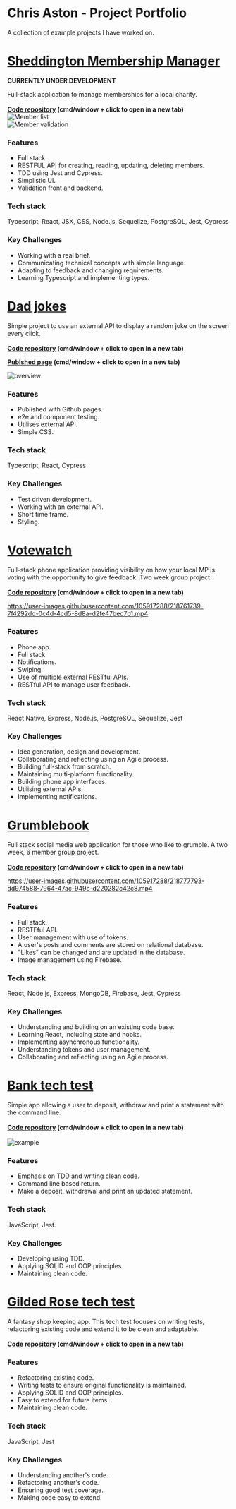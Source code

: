 # Chris Aston - Project Portfolio

A collection of example projects I have worked on.

# [Sheddington Membership Manager](https://github.com/AUTOMCAS/sheddington-membership-manager)

**CURRENTLY UNDER DEVELOPMENT**

Full-stack application to manage memberships for a local charity.\
\
**[Code repository](https://github.com/AUTOMCAS/sheddington-membership-manager) (cmd/window + click to open in a new tab)**
\
![Member list](https://github.com/AUTOMCAS/-sheddington-membership-manager/blob/main/misc/screenshots/view-members.png)
\
![Member validation](https://github.com/AUTOMCAS/-sheddington-membership-manager/blob/main/misc/screenshots/member-validation.png)

### Features

- Full stack.
- RESTFUL API for creating, reading, updating, deleting members.
- TDD using Jest and Cypress.
- Simplistic UI.
- Validation front and backend.

### Tech stack

Typescript, React, JSX, CSS, Node.js, Sequelize, PostgreSQL, Jest, Cypress

### Key Challenges

- Working with a real brief.
- Communicating technical concepts with simple language.
- Adapting to feedback and changing requirements.
- Learning Typescript and implementing types.

# [Dad jokes](https://github.com/AUTOMCAS/dadjokes)

Simple project to use an external API to display a random joke on the screen every click.\
\
**[Code repository](https://github.com/AUTOMCAS/dadjokes) (cmd/window + click to open in a new tab)**

**[Publshed page](https://automcas.github.io/dadjokes/) (cmd/window + click to open in a new tab)**

![overview](https://raw.githubusercontent.com/AUTOMCAS/dadjokes/main/misc/screenshots/overview.png)

### Features

- Published with Github pages.
- e2e and component testing.
- Utilises external API.
- Simple CSS.

### Tech stack

Typescript, React, Cypress

### Key Challenges

- Test driven development.
- Working with an external API.
- Short time frame.
- Styling.

# [Votewatch](https://github.com/tomallens/votewatch)

Full-stack phone application providing visibility on how your local MP is voting with the opportunity to give feedback. Two week group project.\
\
**[Code repository](https://github.com/tomallens/votewatch) (cmd/window + click to open in a new tab)**

https://user-images.githubusercontent.com/105917288/218761739-7f4292dd-0c4d-4cd5-8d8a-d2fe47bec7b1.mp4

### Features

- Phone app.
- Full stack
- Notifications.
- Swiping.
- Use of multiple external RESTful APIs.
- RESTful API to manage user feedback.

### Tech stack

React Native, Express, Node.js, PostgreSQL, Sequelize, Jest

### Key Challenges

- Idea generation, design and development.
- Collaborating and reflecting using an Agile process.
- Building full-stack from scratch.
- Maintaining multi-platform functionality.
- Building phone app interfaces.
- Utilising external APIs.
- Implementing notifications.

# [Grumblebook](https://github.com/AUTOMCAS/grumbleBook)

Full stack social media web application for those who like to grumble. A two week, 6 member group project.\
\
**[Code repository](https://github.com/AUTOMCAS/grumbleBook) (cmd/window + click to open in a new tab)**

https://user-images.githubusercontent.com/105917288/218777793-dd974588-7964-47ac-949c-d220282c42c8.mp4

### Features

- Full stack.
- RESTFful API.
- User management with use of tokens.
- A user's posts and comments are stored on relational database.
- "Likes" can be changed and are updated in the database.
- Image management using Firebase.

### Tech stack

React, Node.js, Express, MongoDB, Firebase, Jest, Cypress

### Key Challenges

- Understanding and building on an existing code base.
- Learning React, including state and hooks.
- Implementing asynchronous functionality.
- Understanding tokens and user management.
- Collaborating and reflecting using an Agile process.

# [Bank tech test](https://github.com/AUTOMCAS/bank_tech_test)

Simple app allowing a user to deposit, withdraw and print a statement with the command line.\
\
**[Code repository](https://github.com/AUTOMCAS/bank_tech_test) (cmd/window + click to open in a new tab)**\
\
![example](https://github.com/AUTOMCAS/bank_tech_test/blob/main/misc/bank-example.png?raw=true)

### Features

- Emphasis on TDD and writing clean code.
- Command line based return.
- Make a deposit, withdrawal and print an updated statement.

### Tech stack

JavaScript, Jest.

### Key Challenges

- Developing using TDD.
- Applying SOLID and OOP principles.
- Maintaining clean code.

# [Gilded Rose tech test](https://github.com/AUTOMCAS/gilded_rose_tech_test)

A fantasy shop keeping app. This tech test focuses on writing tests, refactoring existing code and extend it to be clean and adaptable.\
\
**[Code repository](https://github.com/AUTOMCAS/gilded_rose_tech_test) (cmd/window + click to open in a new tab)**

### Features

- Refactoring existing code.
- Writing tests to ensure original functionality is maintained.
- Applying SOLID and OOP principles.
- Easy to extend for future items.
- Maintaining clean code.

### Tech stack

JavaScript, Jest

### Key Challenges

- Understanding another's code.
- Refactoring another's code.
- Ensuring good test coverage.
- Making code easy to extend.
